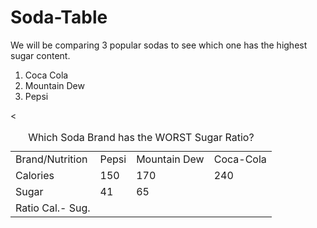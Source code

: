 # Soda-Table
<html>
  <body>
    <title>Soda Comparison</title>
    <p>We will be comparing 3 popular sodas to see which one has the highest sugar content.</p>
    <ol type=1> 
    <li>Coca Cola</li>
      <li>Mountain Dew</li>
      <li>Pepsi</li>
    </ol>
    <table>
      <caption>Which Soda Brand has the WORST Sugar Ratio?</caption>
      <tr><td>Brand/Nutrition</td> <td colspan=2 Row 1 Column 1> Pepsi</td> <td>Mountain Dew</td> <td>Coca-Cola</td></tr> 
      <tr><td>Calories</td> <td colspan=2 row 2 column 2>150</td> <td colspan= row 2 column 3> 170 <td>240</td>
      <tr><td>Sugar</td> <td colspan=2 row 2 column 1>41<td>65</td></tr>
      <tr><td>Ratio Cal.- Sug.</td><</tr>
    </table>
  </body>
</html>
